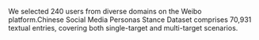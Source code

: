We selected 240 users from diverse domains on the Weibo platform.Chinese Social Media Personas Stance Dataset comprises 70,931 textual entries, covering both single-target and multi-target scenarios.

